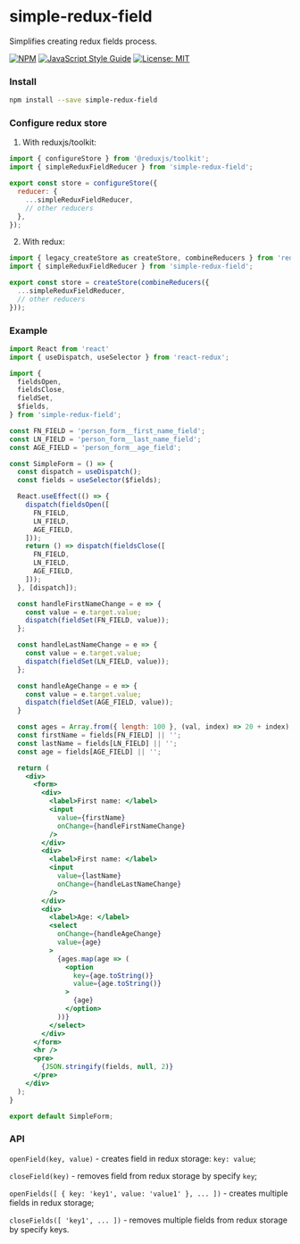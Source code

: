 # simple-redux-field

Simplifies creating redux fields process.

[![NPM](https://img.shields.io/npm/v/simple-redux-field.svg)](https://www.npmjs.com/package/simple-redux-field)
[![JavaScript Style Guide](https://img.shields.io/badge/code_style-standard-brightgreen.svg)](https://standardjs.com)
[![License: MIT](https://img.shields.io/badge/License-MIT-yellow.svg)](https://opensource.org/licenses/MIT)

### Install

```bash
npm install --save simple-redux-field
```

### Configure redux store
1. With reduxjs/toolkit:
```jsx
import { configureStore } from '@reduxjs/toolkit';
import { simpleReduxFieldReducer } from 'simple-redux-field';

export const store = configureStore({
  reducer: {
    ...simpleReduxFieldReducer,
    // other reducers
  },
});
```

2. With redux:
```jsx
import { legacy_createStore as createStore, combineReducers } from 'redux';
import { simpleReduxFieldReducer } from 'simple-redux-field';

export const store = createStore(combineReducers({
  ...simpleReduxFieldReducer,
  // other reducers
}));
```

### Example
```jsx
import React from 'react'
import { useDispatch, useSelector } from 'react-redux';

import {
  fieldsOpen,
  fieldsClose,
  fieldSet,
  $fields,
} from 'simple-redux-field';

const FN_FIELD = 'person_form__first_name_field';
const LN_FIELD = 'person_form__last_name_field';
const AGE_FIELD = 'person_form__age_field';

const SimpleForm = () => {
  const dispatch = useDispatch();
  const fields = useSelector($fields);

  React.useEffect(() => {
    dispatch(fieldsOpen([
      FN_FIELD,
      LN_FIELD,
      AGE_FIELD,
    ]));
    return () => dispatch(fieldsClose([
      FN_FIELD,
      LN_FIELD,
      AGE_FIELD,
    ]));
  }, [dispatch]);

  const handleFirstNameChange = e => {
    const value = e.target.value;
    dispatch(fieldSet(FN_FIELD, value));
  };

  const handleLastNameChange = e => {
    const value = e.target.value;
    dispatch(fieldSet(LN_FIELD, value));
  };

  const handleAgeChange = e => {
    const value = e.target.value;
    dispatch(fieldSet(AGE_FIELD, value));
  }

  const ages = Array.from({ length: 100 }, (val, index) => 20 + index);
  const firstName = fields[FN_FIELD] || '';
  const lastName = fields[LN_FIELD] || '';
  const age = fields[AGE_FIELD] || '';

  return (
    <div>
      <form>
        <div>
          <label>First name: </label>
          <input
            value={firstName}
            onChange={handleFirstNameChange}
          />
        </div>
        <div>
          <label>First name: </label>
          <input
            value={lastName}
            onChange={handleLastNameChange}
          />
        </div>
        <div>
          <label>Age: </label>
          <select
            onChange={handleAgeChange}
            value={age}
          >
            {ages.map(age => (
              <option
                key={age.toString()}
                value={age.toString()}
              >
                {age}
              </option>
            ))}
          </select>
        </div>
      </form>
      <hr />
      <pre>
        {JSON.stringify(fields, null, 2)}
      </pre>
    </div>
  );
}

export default SimpleForm;
```

### API
`openField(key, value)` - creates field in redux storage: `key: value`;

`closeField(key)` - removes field from redux storage by specify `key`;

`openFields([ { key: 'key1', value: 'value1' }, ... ])` - creates multiple fields in redux storage;

`closeFields([ 'key1', ... ])` - removes multiple fields from redux storage by specify keys.
